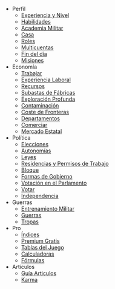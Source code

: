 * Perfil
    * [Experiencia y Nivel](https://github.com/pbl0/lambda-rr/wiki/Experiencia-y-Nivel)
    * [Habilidades](https://github.com/pbl0/lambda-rr/wiki/Habilidades)
    * [Academia Militar](https://github.com/pbl0/lambda-rr/wiki/Academia-Militar)
    * [Casa](https://github.com/pbl0/lambda-rr/wiki/Casa)
    * [Roles](https://github.com/pbl0/lambda-rr/wiki/Roles)
    * [Multicuentas](https://github.com/pbl0/lambda-rr/wiki/Multicuentas)
    * [Fin del día](https://github.com/pbl0/lambda-rr/wiki/Fin-del-D%C3%ADa)
    * [Misiones](https://github.com/pbl0/lambda-rr/wiki/Misiones)
* Economía
    * [Trabajar](https://github.com/pbl0/lambda-rr/wiki/Trabajar)
    * [Experiencia Laboral](https://github.com/pbl0/lambda-rr/wiki/Experiencia-Laboral)
    * [Recursos](https://github.com/pbl0/lambda-rr/wiki/Recursos)
    * [Subastas de Fábricas](https://github.com/pbl0/lambda-rr/wiki/Subastas-de-F%C3%A1bricas)
    * [Exploración Profunda](https://github.com/pbl0/lambda-rr/wiki/Exploraci%C3%B3n-Profunda)
    * [Contaminación](https://github.com/pbl0/lambda-rr/wiki/Contaminaci%C3%B3n)
    * [Coste de Fronteras](https://github.com/pbl0/lambda-rr/wiki/Coste-de-Fronteras)
    * [Departamentos](https://github.com/pbl0/lambda-rr/wiki/Departamentos)
    * [Comerciar](https://github.com/pbl0/lambda-rr/wiki/Comerciar)
    * [Mercado Estatal](https://github.com/pbl0/lambda-rr/wiki/Mercado-Estatal)
* Política
    * [Elecciones](https://github.com/pbl0/lambda-rr/wiki/Elecciones)
    * [Autonomías](https://github.com/pbl0/lambda-rr/wiki/Autonom%C3%ADas)
    * [Leyes](https://github.com/pbl0/lambda-rr/wiki/Leyes)
    * [Residencias y Permisos de Trabajo](https://github.com/pbl0/lambda-rr/wiki/Residencias-y-Permisos-de-Trabajo)
    * [Bloque](https://github.com/pbl0/lambda-rr/wiki/Bloque)
    * [Formas de Gobierno](https://github.com/pbl0/lambda-rr/wiki/Formas-de-gobierno)
    * [Votación en el Parlamento](https://github.com/pbl0/lambda-rr/wiki/Votaci%C3%B3n-en-el-Parlamento)
    * [Votar](https://github.com/pbl0/lambda-rr/wiki/Votar)
    * [Independencia](https://github.com/pbl0/lambda-rr/wiki/Independencia)
* Guerras
    * [Entrenamiento Militar](https://github.com/pbl0/lambda-rr/wiki/Entrenamiento-Militar)
    * [Guerras](https://github.com/pbl0/lambda-rr/wiki/Guerras)
    * [Tropas](https://github.com/pbl0/lambda-rr/wiki/Tropas)
* Pro
    * [Índices](https://github.com/pbl0/lambda-rr/wiki/Indices)
    * [Premium Gratis](https://github.com/pbl0/lambda-rr/wiki/Premium-gratis)
    * [Tablas del Juego](https://github.com/pbl0/lambda-rr/wiki/Tablas-del-juego)
    * [Calculadoras](https://github.com/pbl0/lambda-rr/wiki/Calculadoras)
    * [Fórmulas](https://github.com/pbl0/lambda-rr/wiki/F%C3%B3rmulas)
* Artículos
    * [Guía Articulos](https://m.rivalregions.com/#news/show/843759)
    * [Karma](https://github.com/pbl0/lambda-rr/wiki/Karma)

